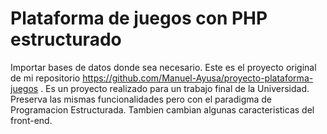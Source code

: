 # Plataforma de juegos con PHP estructurado
Importar bases de datos donde sea necesario.
Este es el proyecto original de mi repositorio https://github.com/Manuel-Ayusa/proyecto-plataforma-juegos . Es un proyecto realizado para un trabajo final de la Universidad. Preserva las mismas funcionalidades pero con el paradigma de Programacion Estructurada. Tambien cambian algunas caracteristicas del front-end.

